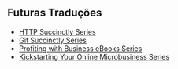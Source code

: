 Futuras Traduções
-----------------
- [HTTP Succinctly Series](https://code.tutsplus.com/series/http-succinctly--net-33683)
- [Git Succinctly Series](https://code.tutsplus.com/series/git-succinctly--net-33581)
- [Profiting with Business eBooks Series](https://business.tutsplus.com/series/profiting-with-business-ebooks--cms-533)
- [Kickstarting Your Online Microbusiness Series](https://business.tutsplus.com/series/kickstarting-your-online-microbusiness--cms-549)
